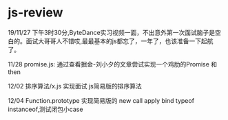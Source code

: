 # js-review
19/11/27 下午3时30分,ByteDance实习视频一面，不出意外第一次面试脑子是空白的。面试大哥哥人不错哎,最最基本的js都忘了，一年了，也该准备一下起航了。

11/28 promise.js:          通过查看掘金-刘小夕的文章尝试实现一个鸡肋的Promise 和 then  

12/02 排序算法/x.js        实现面试 js简易版的排序算法

12/04 Function.prototype   实现简易版的 new call apply bind typeof instanceof,测试闭包小case

